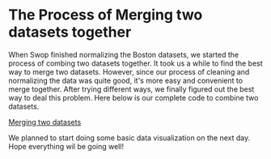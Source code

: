 # The Process of Merging two datasets together

When Swop finished normalizing the Boston datasets, we started the process of combing two datasets together. It took us a while to find the best way to merge two datasets. However, since our process of cleaning and normalizing the data was quite good, it's more easy and convenient to merge together. After trying different ways, we finally figured out the best way to deal this problem. Here below is our complete code to combine two datasets. 

[Merging two datasets](../images/journal_images/merging.png)

We planned to start doing some basic data visualization on the next day. Hope everything wil be going well!